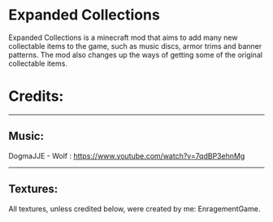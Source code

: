 
Expanded Collections
=======
Expanded Collections is a minecraft mod that aims to add many new collectable items to the game,
such as music discs, armor trims and banner patterns. The mod also changes up the ways of getting some of the
original collectable items.

Credits:
============
---
Music:
------
DogmaJJE - Wolf : https://www.youtube.com/watch?v=7qdBP3ehnMg

---
Textures:
---
All textures, unless credited below, were created by me: EnragementGame.